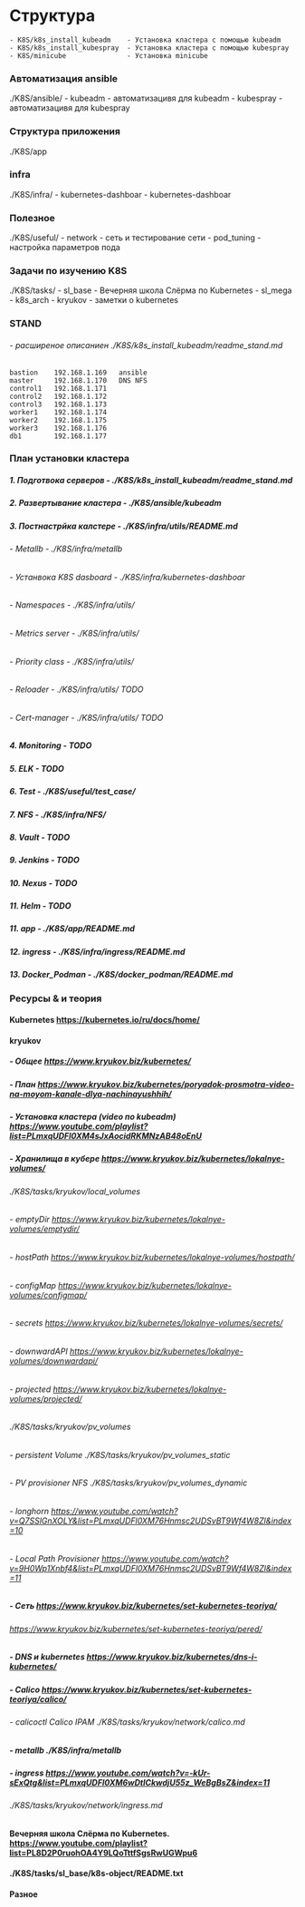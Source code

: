# Структура 
    - K8S/k8s_install_kubeadm    - Установка кластера с помощью kubeadm
    - K8S/k8s_install_kubespray  - Установка кластера с помощью kubespray
    - K8S/minicube               - Установка minicube            

### Aвтоматизация ansible
  ./K8S/ansible/
      - kubeadm                  - автоматизацивя для kubeadm
      - kubespray                - автоматизацивя для kubespray

### Структура приложения 
  ./K8S/app

### infra
  ./K8S/infra/
     - kubernetes-dashboar       - kubernetes-dashboar
     
### Полезное
  ./K8S/useful/
          - network              - сеть и тестирование сети
          - pod_tuning           - настройка параметров пода
           
### Задачи по изучению K8S
  ./K8S/tasks/
           - sl_base             - Вечерняя школа Слёрма по Kubernetes
           - sl_mega
           - k8s_arch
           - kryukov             - заметки о kubernetes

### STAND
######   - расширеное описаниен ./K8S/k8s_install_kubeadm/readme_stand.md
```
bastion    192.168.1.169   ansible
master     192.168.1.170   DNS NFS      
control1   192.168.1.171
control2   192.168.1.172
control3   192.168.1.173
worker1    192.168.1.174
worker2    192.168.1.175
worker3    192.168.1.176
db1        192.168.1.177
```

### План установки кластера 
#####  1.  Подготвока серверов         - ./K8S/k8s_install_kubeadm/readme_stand.md
#####  2.  Развертывание кластера      - ./K8S/ansible/kubeadm 
#####  3.  Постнастрйка калстере       - ./K8S/infra/utils/README.md
######     - Metallb                   - ./K8S/infra/metallb
######     - Устанвока K8S dasboard    - ./K8S/infra/kubernetes-dashboar
######     - Namespaces                - ./K8S/infra/utils/ 
######     - Metrics server            - ./K8S/infra/utils/  
######     - Priority class            - ./K8S/infra/utils/
######     - Reloader                  - ./K8S/infra/utils/  TODO
######     - Cert-manager              - ./K8S/infra/utils/  TODO
#####  4.  Monitoring                  - TODO
#####  5.  ELK                         - TODO
#####  6.  Test                        - ./K8S/useful/test_case/
#####  7.  NFS                         - ./K8S/infra/NFS/
#####  8.  Vault                       - TODO
#####  9.  Jenkins                     - TODO
#####  10. Nexus                       - TODO
#####  11. Helm                        - TODO
#####  11. арр                         - ./K8S/app/README.md
#####  12. ingress                     - ./K8S/infra/ingress/README.md
#####  13. Docker_Podman               - ./K8S/docker_podman/README.md


### Ресурсы & и теория
#### Kubernetes                                           https://kubernetes.io/ru/docs/home/

#### kryukov
#####    - Общее                                          https://www.kryukov.biz/kubernetes/
#####    - План                                           https://www.kryukov.biz/kubernetes/poryadok-prosmotra-video-na-moyom-kanale-dlya-nachinayushhih/
#####    - Установка кластера (video по kubeadm)          https://www.youtube.com/playlist?list=PLmxqUDFl0XM4sJxAocidRKMNzAB48oEnU
#####    - Хранилища в кубере                             https://www.kryukov.biz/kubernetes/lokalnye-volumes/
######                                                    ./K8S/tasks/kryukov/local_volumes
######          - emptyDir                                https://www.kryukov.biz/kubernetes/lokalnye-volumes/emptydir/
######          - hostPath                                https://www.kryukov.biz/kubernetes/lokalnye-volumes/hostpath/
######          - configMap                               https://www.kryukov.biz/kubernetes/lokalnye-volumes/configmap/
######          - secrets                                 https://www.kryukov.biz/kubernetes/lokalnye-volumes/secrets/
######          - downwardAPI                             https://www.kryukov.biz/kubernetes/lokalnye-volumes/downwardapi/
######          - projected                               https://www.kryukov.biz/kubernetes/lokalnye-volumes/projected/
######                                                    ./K8S/tasks/kryukov/pv_volumes
######          - persistent Volume                       ./K8S/tasks/kryukov/pv_volumes_static
######          - PV provisioner  NFS                     ./K8S/tasks/kryukov/pv_volumes_dynamic  
######          - longhorn                                https://www.youtube.com/watch?v=Q7SSlGnXOLY&list=PLmxqUDFl0XM76Hnmsc2UDSvBT9Wf4W8Zl&index=10
######          - Local Path Provisioner                  https://www.youtube.com/watch?v=9H0Wp1Xnbf4&list=PLmxqUDFl0XM76Hnmsc2UDSvBT9Wf4W8Zl&index=11
######
#####    - Сеть                                           https://www.kryukov.biz/kubernetes/set-kubernetes-teoriya/ 
######                                                    https://www.kryukov.biz/kubernetes/set-kubernetes-teoriya/pered/
#####    - DNS и kubernetes                               https://www.kryukov.biz/kubernetes/dns-i-kubernetes/
#####    - Calico                                         https://www.kryukov.biz/kubernetes/set-kubernetes-teoriya/calico/	
######          - calicoctl Calico IPAM                   ./K8S/tasks/kryukov/network/calico.md
######
#####    - metallb                                        ./K8S/infra/metallb
#####    - ingress                                        https://www.youtube.com/watch?v=-kUr-sExQtg&list=PLmxqUDFl0XM6wDtlCkwdjU55z_WeBgBsZ&index=11
######                                                    ./K8S/tasks/kryukov/network/ingress.md
######
######

#### Вечерняя школа Слёрма по Kubernetes.                  https://www.youtube.com/playlist?list=PL8D2P0ruohOA4Y9LQoTttfSgsRwUGWpu6
####                                                       ./K8S/tasks/sl_base/k8s-object/README.txt
####    Разное 


